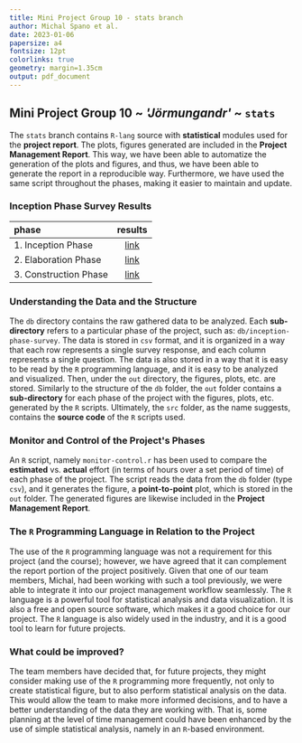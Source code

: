 ```yaml
---
title: Mini Project Group 10 - stats branch
author: Michal Spano et al.
date: 2023-01-06
papersize: a4
fontsize: 12pt
colorlinks: true
geometry: margin=1.35cm
output: pdf_document
---
```


## Mini Project Group 10 ~ _'Jörmungandr'_ ~ `stats`
 
The `stats` branch contains `R-lang` source with __statistical__ modules used for the __project report__. The plots, figures generated are included in the __Project Management Report__. This way, we have been able to automatize the generation of the plots and figures, and thus, we have been able to generate the report in a reproducible way. Furthermore, we have used the same script throughout the phases, making it easier to maintain and update.

### Inception Phase Survey Results

| phase                 |         results         |
|:----------------------|:-----------------------:|
| 1. Inception Phase    | [link][survey1-results] |
| 2. Elaboration Phase  | [link][survey2-results] |
| 3. Construction Phase | [link][survey3-results] |

<!-- LINKS -->
[survey1-results]: https://docs.google.com/spreadsheets/d/15I0KnlatvpiJ8o5Dh-DS_xJyulmXFIdCkNrLt8DK_IY/edit?usp=sharing
[survey2-results]: https://docs.google.com/spreadsheets/d/1FsK14F4H2ZkqL69rZfpRrcCHpH8UK4UvR2ph2kJ8k58/edit?usp=sharing
[survey3-results]: https://docs.google.com/spreadsheets/d/1gE2rQLclGyox2gH7__hz1gBgbmZgLYti4RvBzBDWuXI/edit?usp=sharing

### Understanding the Data and the Structure

The `db` directory contains the raw gathered data to be analyzed. Each __sub-directory__ refers to a particular phase of the project, such as: `db/inception-phase-survey`. The data is stored in `csv` format, and it is organized in a way that each row represents a single survey response, and each column represents a single question. The data is also stored in a way that it is easy to be read by the `R` programming language, and it is easy to be analyzed and visualized. Then, under the `out` directory, the figures, plots, etc. are stored. Similarly to the structure of the `db` folder, the `out` folder contains a __sub-directory__ for each phase of the project with the figures, plots, etc. generated by the `R` scripts. Ultimately, the `src` folder, as the name suggests, contains the __source code__ of the `R` scripts used.

### Monitor and Control of the Project's Phases

An `R` script, namely `monitor-control.r` has been used to compare the **estimated** vs. **actual** effort (in terms of hours over a set period of time) of each phase of the project. The script reads the data from the `db` folder (type `csv`), and it generates the figure, a __point-to-point__ plot, which is stored in the `out` folder. The generated figures are likewise included in the __Project Management Report__.

### The `R` Programming Language in Relation to the Project

The use of the `R` programming language was not a requirement for this project (and the course); however, we have agreed that it can complement the report portion of the project positively. Given that one of our team members, Michal, had been working with such a tool previously, we were able to integrate it into our project management workflow seamlessly. The `R` language is a powerful tool for statistical analysis and data visualization. It is also a free and open source software, which makes it a good choice for our project. The `R` language is also widely used in the industry, and it is a good tool to learn for future projects.

### What could be improved?

The team members have decided that, for future projects, they might consider making use of the `R` programming more frequently, not only to create statistical figure, but to also perform statistical analysis on the data. This would allow the team to make more informed decisions, and to have a better understanding of the data they are working with. That is, some planning at the level of time management could have been enhanced by the use of simple statistical analysis, namely in an `R`-based environment.